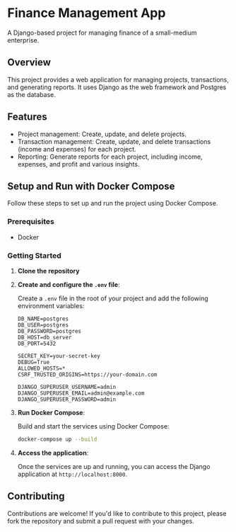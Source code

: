 # Finance Management App

A Django-based project for managing finance of a small-medium enterprise.

## Overview

This project provides a web application for managing projects, transactions, and generating reports. It uses Django as the web framework and Postgres as the database.

## Features

* Project management: Create, update, and delete projects.
* Transaction management: Create, update, and delete transactions (income and expenses) for each project.
* Reporting: Generate reports for each project, including income, expenses, and profit and various insights.

## Setup and Run with Docker Compose

Follow these steps to set up and run the project using Docker Compose.

### Prerequisites

- Docker

### Getting Started

1. **Clone the repository**

2. **Create and configure the `.env` file**:

    Create a `.env` file in the root of your project and add the following environment variables:

    ```dotenv
    DB_NAME=postgres
    DB_USER=postgres
    DB_PASSWORD=postgres
    DB_HOST=db_server
    DB_PORT=5432

    SECRET_KEY=your-secret-key
    DEBUG=True
    ALLOWED_HOSTS=*
    CSRF_TRUSTED_ORIGINS=https://your-domain.com

    DJANGO_SUPERUSER_USERNAME=admin
    DJANGO_SUPERUSER_EMAIL=admin@example.com
    DJANGO_SUPERUSER_PASSWORD=admin
    ```

3. **Run Docker Compose**:

    Build and start the services using Docker Compose:

    ```sh
    docker-compose up --build
    ```

4. **Access the application**:

    Once the services are up and running, you can access the Django application at `http://localhost:8000`.



## Contributing

Contributions are welcome! If you'd like to contribute to this project, please fork the repository and submit a pull request with your changes.

